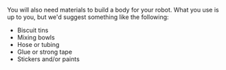 You will also need materials to build a body for your robot. What you use is up to you, but we'd suggest something like the following:

- Biscuit tins
- Mixing bowls
- Hose or tubing
- Glue or strong tape
- Stickers and/or paints

